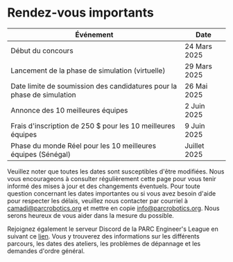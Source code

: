 # Rendez-vous importants

<!-- ![Motivating image](./assets/timeline.PNG) -->

| Événement | Date |
| --- | --- |
| Début du concours | 24 Mars 2025 |
| Lancement de la phase de simulation (virtuelle) | 29 Mars 2025 |
| Date limite de soumission des candidatures pour la phase de simulation | 26 Mai 2025 |
| Annonce des 10 meilleures équipes | 2 Juin 2025 |
| Frais d'inscription de 250 $ pour les 10 meilleures équipes | 9 Juin 2025 |
| Phase du monde Réel pour les 10 meilleures équipes (Sénégal) | Juillet 2025 |


Veuillez noter que toutes les dates sont susceptibles d'être modifiées. Nous vous encourageons à consulter régulièrement cette page pour vous tenir informé des mises à jour et des changements éventuels. Pour toute question concernant les dates importantes ou si vous avez besoin d'aide pour respecter les délais, veuillez nous contacter par courriel à [camadi@parcrobotics.org](mailto:camadi@parcrobotics.org) et mettre en copie [info@parcrobotics.org](mailto:info@parcrobotics.org). Nous serons heureux de vous aider dans la mesure du possible.

Rejoignez également le serveur Discord de la PARC Engineer's League en suivant ce [lien](https://discord.gg/yFqDYk9hvk). Vous y trouverez des informations sur les différents parcours, les dates des ateliers, les problèmes de dépannage et les demandes d'ordre général.
